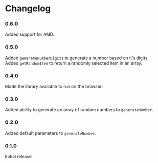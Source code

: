 # Changelog

### 0.6.0

Added support for AMD.

### 0.5.0

Added `generateNumberDigits` to generate a number based on it's digits. Added `getRandomItem` to return a randomly selected item in an array.

### 0.4.0

Made the library available to run on the browser.

### 0.3.0

Added ability to generate an array of random numbers to `generateNumber`.

### 0.2.0

Added default parameters to `generateNumber`.

### 0.1.0

Initial release

